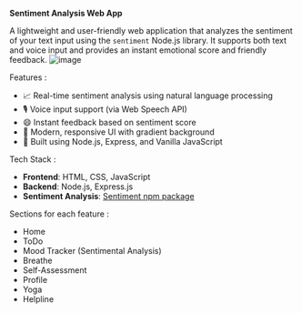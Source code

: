 **Sentiment Analysis Web App**

A lightweight and user-friendly web application that analyzes the sentiment of your text input using the `sentiment` Node.js library. It supports both text and voice input and provides an instant emotional score and friendly feedback.
![image](https://github.com/user-attachments/assets/e276b438-f589-47ed-8928-1e49e0eda762)

Features :
- 📈 Real-time sentiment analysis using natural language processing
- 🎙️ Voice input support (via Web Speech API)
- 😄 Instant feedback based on sentiment score
- 🎨 Modern, responsive UI with gradient background
- 🧠 Built using Node.js, Express, and Vanilla JavaScript

Tech Stack :

- **Frontend**: HTML, CSS, JavaScript
- **Backend**: Node.js, Express.js
- **Sentiment Analysis**: [Sentiment npm package](https://www.npmjs.com/package/sentiment)

Sections for each feature :
- Home
- ToDo
- Mood Tracker (Sentimental Analysis)
- Breathe
- Self-Assessment
- Profile
- Yoga
- Helpline
